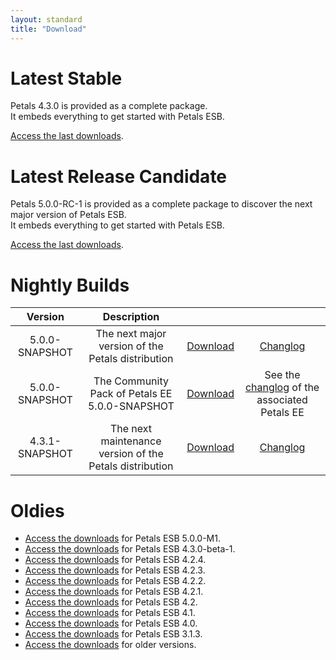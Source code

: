 ```yaml
---
layout: standard
title: "Download"
--- 
```


# Latest Stable

Petals 4.3.0 is provided as a complete package.  
It embeds everything to get started with Petals ESB.

[Access the last downloads](/download-petals-4.3.0.html).

# Latest Release Candidate

Petals 5.0.0-RC-1 is provided as a complete package to discover the next major version of Petals ESB.  
It embeds everything to get started with Petals ESB.

[Access the last downloads](/download-petals-5.0.0-rc-1.html).

# Nightly Builds

|     Version    |                      Description                        |   |   |
|:--------------:|:-------------------------------------------------------:|:-:|:-:|
| 5.0.0-SNAPSHOT |    The next major version of the Petals distribution    | [Download](http://repository.ow2.org/nexus/service/local/artifact/maven/content?r=snapshots&g=org.ow2.petals&a=petals-esb-enterprise-edition&v=LATEST&p=zip) | [Changlog](https://jira.petalslink.com/secure/IssueNavigator.jspa?mode=hide&requestId=10190) |
| 5.0.0-SNAPSHOT |     The Community Pack of Petals EE 5.0.0-SNAPSHOT      | [Download](http://repository.ow2.org/nexus/service/local/artifact/maven/content?r=snapshots&g=org.ow2.petals&a=petals-community-pack&v=LATEST&p=zip) | See the [changlog](https://jira.petalslink.com/secure/IssueNavigator.jspa?mode=hide&requestId=10190) of the associated Petals EE |
| 4.3.1-SNAPSHOT | The next maintenance version of the Petals distribution | [Download](http://repository.ow2.org/nexus/service/local/artifact/maven/content?r=snapshots&g=org.ow2.petals&a=petals-esb-enterprise-edition&v=4.3.1-SNAPSHOT&p=zip) | [Changlog](https://jira.petalslink.com/secure/IssueNavigator.jspa?mode=hide&requestId=10253) |

# Oldies

- [Access the downloads](/download-petals-5.0.0-milestone-1.html) for Petals ESB 5.0.0-M1.
- [Access the downloads](/download-petals-4.3.0-beta-1.html) for Petals ESB 4.3.0-beta-1.
- [Access the downloads](/download-petals-4.2.4.html) for Petals ESB 4.2.4.
- [Access the downloads](/download-petals-4.2.3.html) for Petals ESB 4.2.3.
- [Access the downloads](/download-petals-4.2.2.html) for Petals ESB 4.2.2.
- [Access the downloads](/download-petals-4.2.1.html) for Petals ESB 4.2.1.
- [Access the downloads](/download-petals-4.2.html) for Petals ESB 4.2.
- [Access the downloads](/download-petals-4.1.html) for Petals ESB 4.1.
- [Access the downloads](/download-petals-4.0.html) for Petals ESB 4.0.
- [Access the downloads](/download-petals-3.1.3.html) for Petals ESB 3.1.3.
- [Access the downloads](/download-petals-older.html) for older versions. 
